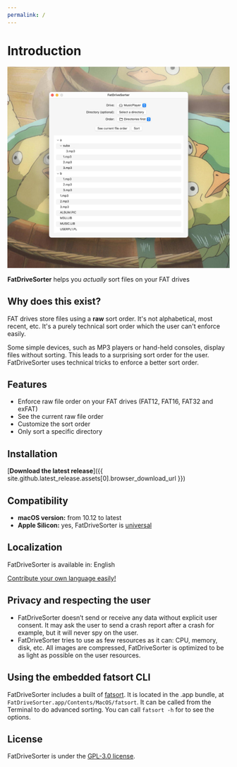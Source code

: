 ```yaml
---
permalink: /
---
```


# Introduction

[![Screenshot](public/demo/frontpage.jpg)](public/demo/frontpage.jpg)

**FatDriveSorter** helps you *actually* sort files on your FAT drives

## Why does this exist?

FAT drives store files using a **raw** sort order. It's not alphabetical, most recent, etc. It's a purely technical sort order which the user can't enforce easily.

Some simple devices, such as MP3 players or hand-held consoles, display files without sorting. This leads to a surprising sort order for the user. FatDriveSorter uses technical tricks to enforce a better sort order.

## Features

* Enforce raw file order on your FAT drives (FAT12, FAT16, FAT32 and exFAT)
* See the current raw file order
* Customize the sort order
* Only sort a specific directory

## Installation

[**Download the latest release**]({{ site.github.latest_release.assets[0].browser_download_url }})

## Compatibility

* __macOS version:__ from 10.12 to latest
* __Apple Silicon:__ yes, FatDriveSorter is [universal](https://developer.apple.com/documentation/apple-silicon/porting-your-macos-apps-to-apple-silicon)

## Localization

FatDriveSorter is available in: English

[Contribute your own language easily!](https://poeditor.com/join/project/TTqkcdPO9V)

## Privacy and respecting the user

* FatDriveSorter doesn’t send or receive any data without explicit user consent. It may ask the user to send a crash report after a crash for example, but it will never spy on the user.
* FatDriveSorter tries to use as few resources as it can: CPU, memory, disk, etc. All images are compressed, FatDriveSorter is optimized to be as light as possible on the user resources.

## Using the embedded fatsort CLI

FatDriveSorter includes a built of [fatsort](https://fatsort.sourceforge.io/). It is located in the .app bundle, at `FatDriveSorter.app/Contents/MacOS/fatsort`. It can be called from the Terminal to do advanced sorting. You can call `fatsort -h` for to see the options.

## License

FatDriveSorter is under the [GPL-3.0 license](https://github.com/lwouis/fat-drive-sorter/blob/master/LICENCE.md). 

